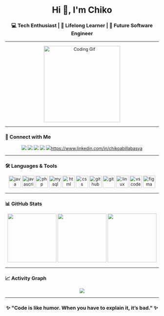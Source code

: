 <h1 align="center">Hi 👋, I'm Chiko</h1>
<h3 align="center">💻 Tech Enthusiast | 🌱 Lifelong Learner | 🚀 Future Software Engineer</h3>

---

<div align="center">
  <img height="250" src="https://c.tenor.com/QXVs4QWLlzkAAAAC/tenor.gif" alt="Coding Gif"/>
</div>

---

### 🔗 Connect with Me  
<div align="center">
  <a href="#"><img src="https://img.shields.io/badge/Instagram-E4405F?style=for-the-badge&logo=instagram&logoColor=white"/></a>
  <a href="#"><img src="https://img.shields.io/badge/Facebook-1877F2?style=for-the-badge&logo=facebook&logoColor=white"/></a>
  <a href="#"><img src="https://img.shields.io/badge/Telegram-2CA5E0?style=for-the-badge&logo=telegram&logoColor=white"/></a>
  <a href="#"><img src="https://img.shields.io/badge/Discord-7289DA?style=for-the-badge&logo=discord&logoColor=white"/></a>
  <a href="#"><img src="https://img.shields.io/badge/LinkedIn-0077B5?style=for-the-badge&logo=linkedin&logoColor=white"/>https://www.linkedin.com/in/chikoabillabasya</a>
</div>

---

### 🛠️ Languages & Tools  
<div align="center">
  <img src="https://cdn.jsdelivr.net/gh/devicons/devicon/icons/java/java-original.svg" height="40" alt="java"/>
  <img src="https://cdn.jsdelivr.net/gh/devicons/devicon/icons/javascript/javascript-original.svg" height="40" alt="javascript"/>
  <img src="https://cdn.jsdelivr.net/gh/devicons/devicon/icons/php/php-original.svg" height="40" alt="php"/>
  <img src="https://cdn.jsdelivr.net/gh/devicons/devicon/icons/mysql/mysql-original-wordmark.svg" height="40" alt="mysql"/>
  <img src="https://cdn.jsdelivr.net/gh/devicons/devicon/icons/html5/html5-original.svg" height="40" alt="html"/>
  <img src="https://cdn.jsdelivr.net/gh/devicons/devicon/icons/css3/css3-original.svg" height="40" alt="css"/>
  <img src="https://cdn.jsdelivr.net/gh/devicons/devicon/icons/github/github-original.svg" height="40" alt="github"/>
  <img src="https://cdn.jsdelivr.net/gh/devicons/devicon/icons/git/git-original.svg" height="40" alt="git"/>
  <img src="https://cdn.jsdelivr.net/gh/devicons/devicon/icons/linux/linux-original.svg" height="40" alt="linux"/>
  <img src="https://cdn.jsdelivr.net/gh/devicons/devicon/icons/vscode/vscode-original.svg" height="40" alt="vscode"/>
  <img src="https://cdn.jsdelivr.net/gh/devicons/devicon/icons/figma/figma-original.svg" height="40" alt="figma"/>
</div>

---

### 📊 GitHub Stats  
<div align="center">
  <img src="https://github-readme-stats.vercel.app/api?username=chikoabillabasya&show_icons=true&theme=radical" height="160"/>
  <img src="https://streak-stats.demolab.com?user=chikoabillabasya&theme=radical&hide_border=false" height="160"/>
  <img src="https://github-readme-stats.vercel.app/api/top-langs?username=chikoabillabasya&layout=compact&theme=radical" height="160"/>
</div>

---

### 📈 Activity Graph  
<div align="center">
  <img src="https://github-readme-activity-graph.vercel.app/graph?username=chikoabillabasya&theme=react-dark&hide_border=true&area=true"/>
</div>

---

<h3 align="center">✨ "Code is like humor. When you have to explain it, it’s bad." ✨</h3>
